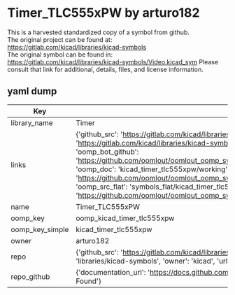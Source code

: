 # Timer_TLC555xPW by arturo182  
This is a harvested standardized copy of a symbol from github.  
The original project can be found at:  
https://gitlab.com/kicad/libraries/kicad-symbols  
The original symbol can be found in:
https://gitlab.com/kicad/libraries/kicad-symbols/Video.kicad_sym
Please consult that link for additional, details, files, and license information.  
## yaml dump  
| Key | Value |  
| --- | --- |  
| library_name | Timer |  
| links | {'github_src': 'https://gitlab.com/kicad/libraries/kicad-symbols/Video.kicad_sym', 'github_src_repo': 'https://gitlab.com/kicad/libraries/kicad-symbols', 'oomp_bot': 'kicad_timer_tlc555xpw/working', 'oomp_bot_github': 'https://github.com/oomlout/oomlout_oomp_symbol_bot/tree/main/kicad_timer_tlc555xpw/working', 'oomp_doc': 'kicad_timer_tlc555xpw/working', 'oomp_doc_github': 'https://github.com/oomlout/oomlout_oomp_symbol_doc/tree/main/kicad_timer_tlc555xpw/working', 'oomp_src_flat': 'symbols_flat/kicad_timer_tlc555xpw/working', 'oomp_src_flat_github': 'https://github.com/oomlout/oomlout_oomp_symbol_src/tree/main/kicad_timer_tlc555xpw/working'} |  
| name | Timer_TLC555xPW |  
| oomp_key | oomp_kicad_timer_tlc555xpw |  
| oomp_key_simple | kicad_timer_tlc555xpw |  
| owner | arturo182 |  
| repo | {'github_src': 'https://gitlab.com/kicad/libraries/kicad-symbols/Video.kicad_sym', 'name': 'libraries/kicad-symbols', 'owner': 'kicad', 'url': 'https://gitlab.com/kicad/libraries/kicad-symbols'} |  
| repo_github | {'documentation_url': 'https://docs.github.com/rest/repos/repos#get-a-repository', 'message': 'Not Found'} |  

